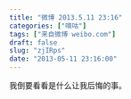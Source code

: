 ```yaml
---
title: "微博 2013.5.11 23:16"
categories: ["嘀咕"]
tags: ["来自微博 weibo.com"]
draft: false
slug: "zjIRps"
date: "2013-05-11 23:16:00"
---
```


<p>我倒要看看是什么让我后悔的事。 ​​​​</p>
